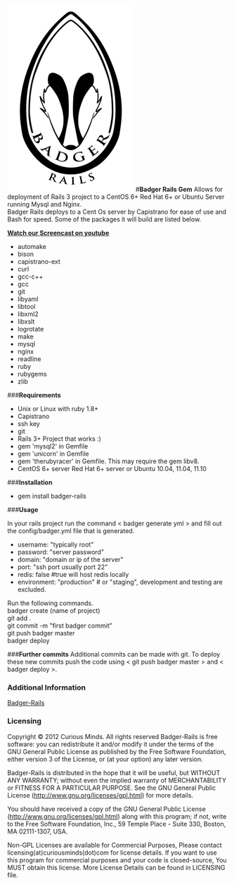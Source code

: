 ![Logo](https://github.com/curiousminds/badger-rails/raw/master/BadgerGit.png "Logo")
#**Badger Rails Gem**
Allows for deployment of Rails 3 project to a CentOS 6+ Red Hat 6+ or Ubuntu Server running Mysql and Nginx.<br>
Badger Rails deploys to a Cent Os server by Capistrano for ease of use and Bash for speed. Some of the packages it will build are listed below.

**[Watch our Screencast on youtube](http://www.youtube.com/watch?feature=player_embedded&v=ki0CL3D-Llk)**

* automake
* bison
* capistrano-ext
* curl
* gcc-c++
* gcc
* git
* libyaml
* libtool
* libxml2
* libxslt
* logrotate
* make
* mysql
* nginx
* readline
* ruby
* rubygems
* zlib

###**Requirements**
* Unix or Linux with ruby 1.8+
* Capistrano
* ssh key
* git
* Rails 3+ Project that works :)
* gem 'mysql2' in Gemfile
* gem 'unicorn' in Gemfile
* gem 'therubyracer' in Gemfile. This may require the gem libv8.
* CentOS 6+ server Red Hat 6+ server or Ubuntu 10.04, 11.04, 11.10

###**Installation**
* gem install badger-rails

###**Usage**

In your rails project run the command < badger generate yml > and fill out the config/badger.yml file that is generated.
* username: "typically root"
* password: "server password"
* domain: "domain or ip of the server"
* port: "ssh port usually port 22"
* redis: false #true will host redis locally
* environment: "production" # or "staging", development and testing are excluded.

Run the following commands.<br>
badger create (name of project)<br>
git add .<br>
git commit -m "first badger commit"<br>
git push badger master<br>
badger deploy<br>

###**Further commits**
Additional commits can be made with git. To deploy these new commits push the code using < git push badger master > and < badger deploy >.

### Additional Information
  [Badger-Rails](https://github.com/curiousminds/badger-rails/wiki/Badger-Rails)


### Licensing
Copyright © 2012 Curious Minds. All rights reserved
Badger-Rails is free software: you can redistribute it and/or modify it under the terms of the GNU General Public License as published by the Free Software Foundation, either version 3 of the License, or (at your option) any later version.

Badger-Rails is distributed in the hope that it will be useful, but WITHOUT ANY WARRANTY; without even the implied warranty of MERCHANTABILITY or FITNESS FOR A PARTICULAR PURPOSE.
See the GNU General Public License (http://www.gnu.org/licenses/gpl.html) for more details.

You should have received a copy of the GNU General Public License (http://www.gnu.org/licenses/gpl.html) along with this program; if not, write to the Free Software Foundation, Inc.,
59 Temple Place - Suite 330, Boston, MA  02111-1307, USA.

Non-GPL Licenses are available for Commercial Purposes, Please contact licensing(at)curiousminds(dot)com for license details. If you want to use this program for commercial purposes and your code is closed-source, You MUST obtain this license. More License Details can be found in LICENSING file.

